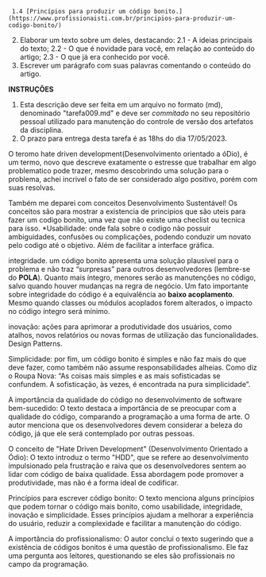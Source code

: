 
     1.4 [Princípios para produzir um código bonito.](https://www.profissionaisti.com.br/principios-para-produzir-um-codigo-bonito/)
     
2. Elaborar um texto sobre um deles, destacando:
    2.1 - A ideias principais do texto;
    2.2 - O que é novidade para você, em relação ao conteúdo do artigo;
    2.3 - O que já era conhecido por você.
3. Escrever um parágrafo com suas palavras comentando o conteúdo do artigo.


**INSTRUÇÕES**
1. Esta descrição deve ser feita em um arquivo no formato (md), denominado "tarefa009.md" e deve ser _commitado_ no seu repositório pessoal utilizado para manutenção do controle de versão dos artefatos da disciplina.
2. O prazo para entrega desta tarefa é as 18hs do dia 17/05/2023.

O teromo hate driven development(Desenvolvimento orientado a óDio), é um termo, novo que descreve exatamente o estresse que trabalhar em algo problematico pode trazer, mesmo descobrindo uma solução para o problema, achei incrivel o fato de ser considerado algo positivo, porém com suas resolvas.

Também me deparei com conceitos Desenvolvimento Sustentável!
Os conceitos são para mostrar a existencia de principios que são uteis para fazer um codigo bonito, uma vez que não existe uma checlist ou tecnica para isso.
*Usabilidade: onde fala sobre o codigo não possuir ambiguidades, confusões ou complicações, podendo conduzir um novato pelo codigo até o objetivo. Além de facilitar a interface gráfica.

integridade. um código bonito apresenta uma solução plausível para o problema e não traz “surpresas” para outros desenvolvedores (lembre-se do **POLA**). Quanto mais íntegro, menores serão as manutenções no código, salvo quando houver mudanças na regra de negócio. Um fato importante sobre integridade do código é a equivalência ao **baixo acoplamento**. Mesmo quando classes ou módulos acoplados forem alterados, o impacto no código íntegro será mínimo.

inovação: ações para aprimorar a produtividade dos usuários, como atalhos, novos relatórios ou novas formas de utilização das funcionalidades. Design Patterns. 

Simplicidade: por fim, um código bonito é simples e não faz mais do que deve fazer, como também não assume responsabilidades alheias. Como diz o Roupa Nova: “As coisas mais simples e as mais sofisticadas se confundem. A sofisticação, às vezes, é encontrada na pura simplicidade”.

A importância da qualidade do código no desenvolvimento de software bem-sucedido: O texto destaca a importância de se preocupar com a qualidade do código, comparando a programação a uma forma de arte. O autor menciona que os desenvolvedores devem considerar a beleza do código, já que ele será contemplado por outras pessoas.

O conceito de "Hate Driven Development" (Desenvolvimento Orientado a Ódio): O texto introduz o termo "HDD", que se refere ao desenvolvimento impulsionado pela frustração e raiva que os desenvolvedores sentem ao lidar com código de baixa qualidade. Essa abordagem pode promover a produtividade, mas não é a forma ideal de codificar.

Princípios para escrever código bonito: O texto menciona alguns princípios que podem tornar o código mais bonito, como usabilidade, integridade, inovação e simplicidade. Esses princípios ajudam a melhorar a experiência do usuário, reduzir a complexidade e facilitar a manutenção do código.

A importância do profissionalismo: O autor conclui o texto sugerindo que a existência de códigos bonitos é uma questão de profissionalismo. Ele faz uma pergunta aos leitores, questionando se eles são profissionais no campo da programação.
